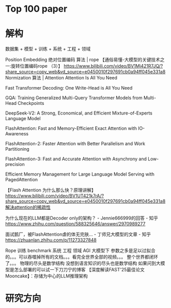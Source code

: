 
# Top 100 paper

# 解构

数据集 + 模型 + 训练 + 系统 + 工程 + 领域

Position Embedding
绝对位置编码
算法  |  rope
【通俗易懂-大模型的关键技术之一:旋转位置编码rope （3）】 https://www.bilibili.com/video/BV1Mj421R7JQ/?share_source=copy_web&vd_source=e0450010f297691cb0a94ff045e331a8
Normization
算法  |  Attention
Attention Is All You Need

Fast Transformer Decoding: One Write-Head is All You Need

GQA: Training Generalized Multi-Query Transformer Models from Multi-Head Checkpoints

DeepSeek-V2: A Strong, Economical, and Efficient Mixture-of-Experts Language Model

FlashAttention: Fast and Memory-Efficient Exact Attention with IO-Awareness

FlashAttention-2: Faster Attention with Better Parallelism and Work Partitioning

FlashAttention-3: Fast and Accurate Attention with Asynchrony and Low-precision

Efficient Memory Management for Large Language Model Serving with PagedAttention

【Flash Attention 为什么那么快？原理讲解】 https://www.bilibili.com/video/BV1UT421k7rA/?share_source=copy_web&vd_source=e0450010f297691cb0a94ff045e331a8解决attention的稀疏性

为什么现在的LLM都是Decoder only的架构？ - Jennie666999的回答 - 知乎
https://www.zhihu.com/question/588325646/answer/2970989277

面试鹅厂，被FlashAttention虐的体无完肤... - 丁师兄大模型的文章 - 知乎
https://zhuanlan.zhihu.com/p/11273327848

Rope
训练
benchmark
系统
工程
领域
AGI
大模型下 参数之多是足以过拟合的。。。可以吞噬掉所有的文档。。。看完全世界全部的视频。。。 整个世界都闭环了。。。
物理的尽头是数学结构  没想到语言知识的尽头也是数学结构
如果问到大模型是怎么部署的可以试一下刀刀宁的博客
【深度解读FAST'25最佳论文Mooncake】：存储为中心的LLM推理架构

# 研究方向
